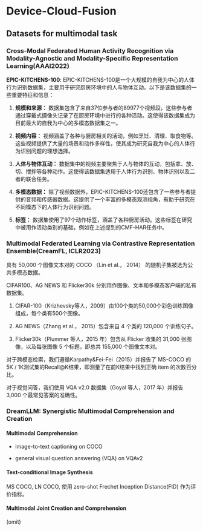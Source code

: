 # Device-Cloud-Fusion

## Datasets for multimodal task

### Cross-Modal Federated Human Activity Recognition via Modality-Agnostic and Modality-Specific Representation Learning(AAAI2022)

**EPIC-KITCHENS-100**: EPIC-KITCHENS-100是一个大规模的自我为中心的人体行为识别数据集，主要用于研究厨房环境中的人与物体互动。以下是该数据集的一些重要特征和信息：

1. **规模和来源：** 数据集包含了来自37位参与者的89977个视频段，这些参与者通过穿戴式摄像头记录了在厨房环境中进行的各种活动。这使得该数据集成为目前最大的自我为中心的多模态数据集之一。

2. **视频内容：** 视频涵盖了各种与厨房相关的活动，例如烹饪、清理、取食物等。这些视频提供了大量的场景和动作多样性，使其成为研究自我为中心的人体行为识别问题的理想选择。

3. **人体与物体互动：** 数据集中的视频主要聚焦于人与物体的互动，包括拿、放、切、搅拌等各种动作。这使得该数据集适用于人体行为识别、物体识别以及二者的联合任务。

4. **多模态数据：** 除了视频数据外，EPIC-KITCHENS-100还包含了一些参与者提供的音频和传感器数据。这提供了一个丰富的多模态观测视角，有助于研究在不同模态下的人体行为识别问题。

5. **标签：** 数据集使用了97个动作标签，涵盖了各种厨房活动。这些标签在研究中被用作活动类别的基础，例如在上述提到的CMF-HAR任务中。


### Multimodal Federated Learning via Contrastive Representation Ensemble(CreamFL, ICLR2023)

具有 50,000 个图像文本对的 COCO （Lin et al.， 2014） 的随机子集被选为公共多模态数据。

CIFAR100、AG NEWS 和 Flicker30k 分别用作图像、文本和多模态客户端的私有数据集。

1. CIFAR-100（Krizhevsky等人，2009）由100个类的50,000个彩色训练图像组成，每个类有500个图像。

2. AG NEWS（Zhang et al.， 2015）包含来自 4 个类的 120,000 个训练句子。

3. Flicker30k（Plummer 等人，2015 年）包含从 Flicker 收集的 31,000 张图像，以及每张图像 5 个标题，即总共 155,000 个图像文本对。

对于跨模态检索，我们遵循Karpathy&Fei-Fei（2015）并报告了 MS-COCO 的5K / 1K测试集的Recall@K结果，即测量了在前K结果中找到正确 item 的次数百分比。

对于视觉问答，我们使用 VQA v2.0 数据集（Goyal 等人，2017 年）并报告 3,000 个最常见答案的准确性。


### DreamLLM: Synergistic Multimodal Comprehension and Creation

#### Multimodal Comprehension

- image-to-text captioning on COCO

- general visual question answering (VQA) on VQAv2 

#### Text-conditional Image Synthesis

MS COCO, LN COCO, 使用 zero-shot Frechet Inception Distance(FID) 作为评价指标。

#### Multimodal Joint Creation and Comprehension

(omit)